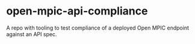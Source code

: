 # open-mpic-api-compliance
A repo with tooling to test compliance of a deployed Open MPIC endpoint against an API spec.
